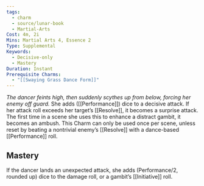 ```yaml
---
tags:
  - charm
  - source/lunar-book
  - Martial-Arts
Cost: 4m, 2i
Mins: Martial Arts 4, Essence 2
Type: Supplemental
Keywords:
  - Decisive-only
  - Mastery
Duration: Instant
Prerequisite Charms:
  - "[[Swaying Grass Dance Form]]"
---
```

*The dancer feints high, then suddenly scythes up from below, forcing her enemy off guard.*
She adds ([[Performance]]) dice to a decisive attack. If her attack roll exceeds her target’s [[Resolve]], it becomes a surprise attack. The first time in a scene she uses this to enhance a distract gambit, it becomes an ambush. This Charm can only be used once per scene, unless reset by beating a nontrivial enemy’s [[Resolve]] with a dance-based [[Performance]] roll. 
## Mastery
If the dancer lands an unexpected attack, she adds (Performance/2, rounded up) dice to the damage roll, or a gambit’s [[Initiative]] roll.